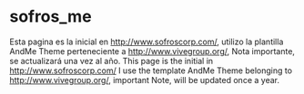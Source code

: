 # sofros_me
Esta pagina es la inicial en http://www.sofroscorp.com/, utilizo la plantilla AndMe Theme perteneciente a http://www.vivegroup.org/, Nota importante, se actualizará una vez al año.   This page is the initial in http://www.sofroscorp.com/ I use the template AndMe Theme belonging to http://www.vivegroup.org/, important Note, will be updated once a year.
